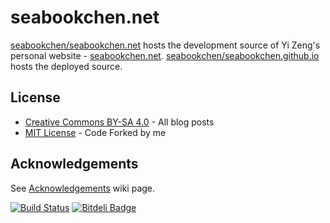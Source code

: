 # seabookchen.net

[seabookchen/seabookchen.net](https://github.com/seabookchen/seabookchen.net) hosts the development source of Yi Zeng's personal website - [seabookchen.net](http://seabookchen.net).
[seabookchen/seabookchen.github.io](https://github.com/seabookchen/seabookchen.github.io) hosts the deployed source.

## License
- [Creative Commons BY-SA 4.0](http://creativecommons.org/licenses/by-sa/4.0/) - All blog posts
- [MIT License](https://raw.github.com/seabookchen/seabookchen.net/develop/LICENSE) - Code Forked by me

## Acknowledgements
See [Acknowledgements](https://github.com/seabookchen/seabookchen.net/wiki/Acknowledgements) wiki page.

[![Build Status](https://travis-ci.org/seabookchen/seabookchen.net.png?branch=develop)](https://travis-ci.org/seabookchen/seabookchen.net)
[![Bitdeli Badge](https://d2weczhvl823v0.cloudfront.net/seabookchen/seabookchen.net/trend.png)](https://bitdeli.com/free "Bitdeli Badge")
